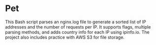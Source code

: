 # Pet
This Bash script parses an nginx.log file to generate a sorted list of IP addresses and the number of requests per IP. It supports flags, multiple parsing methods, and adds country info for each IP using ipinfo.io. The project also includes practice with AWS S3 for file storage.
